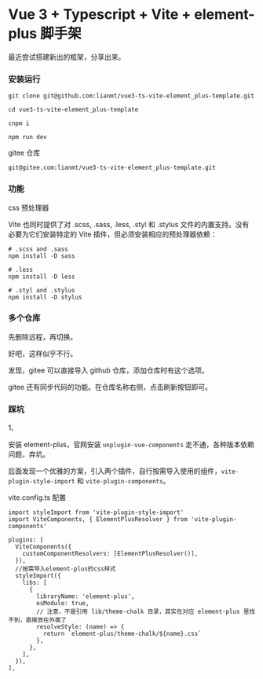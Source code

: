 # Vue 3 + Typescript + Vite + element-plus 脚手架

最近尝试搭建新出的框架，分享出来。

### 安装运行

```
git clone git@github.com:lianmt/vue3-ts-vite-element_plus-template.git

cd vue3-ts-vite-element_plus-template

cnpm i

npm run dev
```

gitee 仓库
```
git@gitee.com:lianmt/vue3-ts-vite-element_plus-template.git
```

### 功能

css 预处理器

 Vite 也同时提供了对 .scss, .sass, .less, .styl 和 .stylus 文件的内置支持。没有必要为它们安装特定的 Vite 插件，但必须安装相应的预处理器依赖：

 ```
# .scss and .sass
npm install -D sass

# .less
npm install -D less

# .styl and .stylus
npm install -D stylus
```

### 多个仓库

先删除远程，再切换。

好吧，这样似乎不行。

发现，gitee 可以直接导入 github 仓库，添加仓库时有这个选项。

gitee 还有同步代码的功能。在仓库名称右侧，点击刷新按钮即可。

### 踩坑

1、

安装 element-plus，官网安装 `unplugin-vue-components` 走不通，各种版本依赖问题，弃坑。

后面发现一个优雅的方案，引入两个插件，自行按需导入使用的组件，`vite-plugin-style-import` 和 `vite-plugin-components`。

vite.config.ts 配置

```
import styleImport from 'vite-plugin-style-import'
import ViteComponents, { ElementPlusResolver } from 'vite-plugin-components'

plugins: [
  ViteComponents({
    customComponentResolvers: [ElementPlusResolver()],
  }),
  //按需导入element-plus的css样式
  styleImport({
    libs: [
      {
        libraryName: 'element-plus',
        esModule: true,
        // 注意，不是引用 lib/theme-chalk 目录，其实在对应 element-plus 里找不到，直接放在外面了
        resolveStyle: (name) => {
          return `element-plus/theme-chalk/${name}.css`
        },
      },
    ],
  }),
],
```
